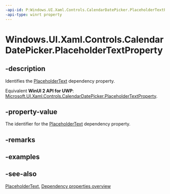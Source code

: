 ```yaml
---
-api-id: P:Windows.UI.Xaml.Controls.CalendarDatePicker.PlaceholderTextProperty
-api-type: winrt property
---
```


<!-- Property syntax
public Windows.UI.Xaml.DependencyProperty PlaceholderTextProperty { get; }
-->

# Windows.UI.Xaml.Controls.CalendarDatePicker.PlaceholderTextProperty

## -description
Identifies the [PlaceholderText](calendardatepicker_placeholdertext.md) dependency property.

Equivalent **WinUI 2 API for UWP**: [Microsoft.UI.Xaml.Controls.CalendarDatePicker.PlaceholderTextProperty](/windows/winui/api/microsoft.ui.xaml.controls.calendardatepicker.placeholdertextproperty).

## -property-value
The identifier for the [PlaceholderText](calendardatepicker_placeholdertext.md) dependency property.

## -remarks

## -examples

## -see-also
[PlaceholderText](calendardatepicker_placeholdertext.md), [Dependency properties overview](/windows/uwp/xaml-platform/dependency-properties-overview)

